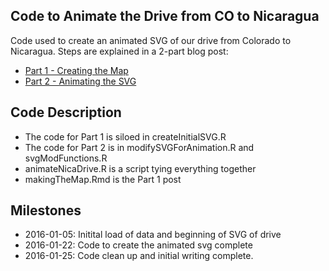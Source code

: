 ## Code to Animate the Drive from CO to Nicaragua

Code used to create an animated SVG of our drive from Colorado to Nicaragua. Steps are explained in a 2-part blog post:

* [Part 1 - Creating the Map](http://ralanbutler.com/blog/2016/01/25/nicaragua-making-map/)
* [Part 2 - Animating the SVG]() 

## Code Description

* The code for Part 1 is siloed in createInitialSVG.R
* The code for Part 2 is in modifySVGForAnimation.R and svgModFunctions.R
* animateNicaDrive.R is a script tying everything together
* makingTheMap.Rmd is the Part 1 post

## Milestones

* 2016-01-05: Initital load of data and beginning of SVG of drive
* 2016-01-22: Code to create the animated svg complete
* 2016-01-25: Code clean up and initial writing complete.
